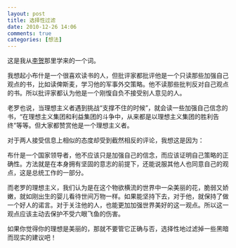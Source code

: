 ```yaml
---
layout: post
title: 选择性过滤
date: 2010-12-26 14:06
comments: true
categories: [想法]
---
```


这是我从<a href="http://bu-anjing.com/">李贺</a>那里学来的一个词。

我想起小布什是一个很喜欢读书的人，但批评家都批评他是一个只读那些加强自己观点的书，比如读俾斯麦，学习他的军事外交策略。他不读那些批判反对自己观点的书。所以批评家都认为他是一个刚愎自负不接受别人意见的人。

老罗也说，当理想主义者遇到挑战“支撑不住的时候”，就会读一些加强自己信念的书，“在理想主义集团和利益集团的斗争中，从来都是以理想主义集团的胜利告终”等等。但大家都赞赏他是一个理想主义者。

对于两人接受信息上相似的态度却受到截然相反的评论，我想这是因为：

布什是一个国家领导者，他不应该只是加强自己的信念，而应该证明自己策略的正确性。方法就是在本身拥有坚固的意志的前提下，还能说服其他人也同意自己的观点，这是总统工作的一部分。

而老罗的理想主义，我们认为是在这个物欲横流的世界中一朵美丽的花，脆弱又娇嫩，就如刚出生的婴儿看待世间万物一样。如果能坚持下去，对于他，就保持了做一个好人的诺言。对于关注他的人，也能更加加强世界美好的这一观点。所以这一观点应该主动去保护不受六眼飞鱼的伤害。

如果你觉得你的理想是美丽的，那就不要管它正确与否，选择性地过滤掉一些黑暗而现实的建议吧！

